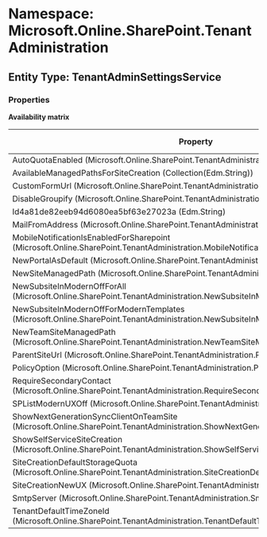 # Namespace: Microsoft.Online.SharePoint.TenantAdministration

## Entity Type: TenantAdminSettingsService

### Properties

**Availability matrix**

Property | SPO | SP 2019 | SP 2016 | SP 2013
----------|-----|---------|---------|--------
AutoQuotaEnabled (Microsoft.Online.SharePoint.TenantAdministration.AutoQuotaEnabled) | ✔ | ✖ | ✖ | ✖
AvailableManagedPathsForSiteCreation (Collection(Edm.String)) | ✔ | ✖ | ✖ | ✖
CustomFormUrl (Microsoft.Online.SharePoint.TenantAdministration.CustomFormUrl) | ✔ | ✖ | ✖ | ✖
DisableGroupify (Microsoft.Online.SharePoint.TenantAdministration.DisableGroupify) | ✔ | ✖ | ✖ | ✖
Id4a81de82eeb94d6080ea5bf63e27023a (Edm.String) | ✔ | ✖ | ✖ | ✖
MailFromAddress (Microsoft.Online.SharePoint.TenantAdministration.MailFromAddress) | ✔ | ✖ | ✖ | ✖
MobileNotificationIsEnabledForSharepoint (Microsoft.Online.SharePoint.TenantAdministration.MobileNotificationIsEnabledForSharepoint) | ✔ | ✖ | ✖ | ✖
NewPortalAsDefault (Microsoft.Online.SharePoint.TenantAdministration.NewPortalAsDefault) | ✔ | ✖ | ✖ | ✖
NewSiteManagedPath (Microsoft.Online.SharePoint.TenantAdministration.NewSiteManagedPath) | ✔ | ✖ | ✖ | ✖
NewSubsiteInModernOffForAll (Microsoft.Online.SharePoint.TenantAdministration.NewSubsiteInModernOffForAll) | ✔ | ✖ | ✖ | ✖
NewSubsiteInModernOffForModernTemplates (Microsoft.Online.SharePoint.TenantAdministration.NewSubsiteInModernOffForModernTemplates) | ✔ | ✖ | ✖ | ✖
NewTeamSiteManagedPath (Microsoft.Online.SharePoint.TenantAdministration.NewTeamSiteManagedPath) | ✔ | ✖ | ✖ | ✖
ParentSiteUrl (Microsoft.Online.SharePoint.TenantAdministration.ParentSiteUrl) | ✔ | ✖ | ✖ | ✖
PolicyOption (Microsoft.Online.SharePoint.TenantAdministration.PolicyOption) | ✔ | ✖ | ✖ | ✖
RequireSecondaryContact (Microsoft.Online.SharePoint.TenantAdministration.RequireSecondaryContact) | ✔ | ✖ | ✖ | ✖
SPListModernUXOff (Microsoft.Online.SharePoint.TenantAdministration.SPListModernUXOff) | ✔ | ✖ | ✖ | ✖
ShowNextGenerationSyncClientOnTeamSite (Microsoft.Online.SharePoint.TenantAdministration.ShowNextGenerationSyncClientOnTeamSite) | ✔ | ✖ | ✖ | ✖
ShowSelfServiceSiteCreation (Microsoft.Online.SharePoint.TenantAdministration.ShowSelfServiceSiteCreation) | ✔ | ✖ | ✖ | ✖
SiteCreationDefaultStorageQuota (Microsoft.Online.SharePoint.TenantAdministration.SiteCreationDefaultStorageQuota) | ✔ | ✖ | ✖ | ✖
SiteCreationNewUX (Microsoft.Online.SharePoint.TenantAdministration.SiteCreationNewUX) | ✔ | ✖ | ✖ | ✖
SmtpServer (Microsoft.Online.SharePoint.TenantAdministration.SmtpServer) | ✔ | ✖ | ✖ | ✖
TenantDefaultTimeZoneId (Microsoft.Online.SharePoint.TenantAdministration.TenantDefaultTimeZoneId) | ✔ | ✖ | ✖ | ✖

